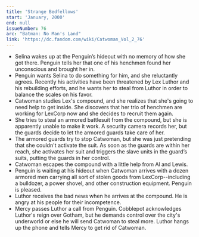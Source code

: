 ```yaml
---
title: 'Strange Bedfellows'
start: 'January, 2000'
end: null
issueNumber: 76
arc: "Batman: No Man's Land"
link: 'https://dc.fandom.com/wiki/Catwoman_Vol_2_76'
---
```


- Selina wakes up at the Penguin’s hideout with no memory of how she got there. Penguin tells her that one of his henchmen found her unconscious and brought her in.
- Penguin wants Selina to do something for him, and she reluctantly agrees. Recently his activities have been threatened by Lex Luthor and his rebuilding efforts, and he wants her to steal from Luthor in order to balance the scales on his favor.
- Catwoman studies Lex's compound, and she realizes that she's going to need help to get inside. She discovers that her trio of henchmen are working for LexCorp now and she decides to recruit them again.
- She tries to steal an armored battlesuit from the compound, but she is apparently unable to make it work. A security camera records her, but the guards decide to let the armored guards take care of her.
- The armored guards try to stop Catwoman, but she was just pretending that she couldn't activate the suit. As soon as the guards are within her reach, she activates her suit and triggers the slave units in the guard’s suits, putting the guards in her control.
- Catwoman escapes the compound with a little help from Al and Lewis.
- Penguin is waiting at his hideout when Catwoman arrives with a dozen armored men carrying all sort of stolen goods from LexCorp--including a bulldozer, a power shovel, and other construction equipment. Penguin is pleased.
- Luthor receives the bad news when he arrives at the compound. He is angry at his people for their incompetence.
- Mercy passes Luthor a call from Penguin. Cobblepot acknowledges Luthor's reign over Gotham, but he demands control over the city's underworld or else he will send Catwoman to steal more. Luthor hangs up the phone and tells Mercy to get rid of Catwoman.
